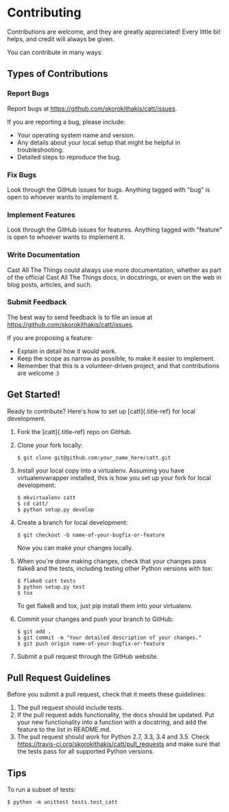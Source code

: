 Contributing
============

Contributions are welcome, and they are greatly appreciated! Every
little bit helps, and credit will always be given.

You can contribute in many ways:

Types of Contributions
----------------------

### Report Bugs

Report bugs at <https://github.com/skorokithakis/catt/issues>.

If you are reporting a bug, please include:

-   Your operating system name and version.
-   Any details about your local setup that might be helpful in
    troubleshooting.
-   Detailed steps to reproduce the bug.

### Fix Bugs

Look through the GitHub issues for bugs. Anything tagged with \"bug\" is
open to whoever wants to implement it.

### Implement Features

Look through the GitHub issues for features. Anything tagged with
\"feature\" is open to whoever wants to implement it.

### Write Documentation

Cast All The Things could always use more documentation, whether as part
of the official Cast All The Things docs, in docstrings, or even on the
web in blog posts, articles, and such.

### Submit Feedback

The best way to send feedback is to file an issue at
<https://github.com/skorokithakis/catt/issues>.

If you are proposing a feature:

-   Explain in detail how it would work.
-   Keep the scope as narrow as possible, to make it easier to
    implement.
-   Remember that this is a volunteer-driven project, and that
    contributions are welcome :)

Get Started!
------------

Ready to contribute? Here\'s how to set up [catt]{.title-ref} for local
development.

1.  Fork the [catt]{.title-ref} repo on GitHub.

2.  Clone your fork locally:

    ``` {.shell}
    $ git clone git@github.com:your_name_here/catt.git
    ```

3.  Install your local copy into a virtualenv. Assuming you have
    virtualenvwrapper installed, this is how you set up your fork for
    local development:

    ``` {.shell}
    $ mkvirtualenv catt
    $ cd catt/
    $ python setup.py develop
    ```

4.  Create a branch for local development:

    ``` {.shell}
    $ git checkout -b name-of-your-bugfix-or-feature
    ```

    Now you can make your changes locally.

5.  When you\'re done making changes, check that your changes pass
    flake8 and the tests, including testing other Python versions with
    tox:

    ``` {.shell}
    $ flake8 catt tests
    $ python setup.py test
    $ tox
    ```

    To get flake8 and tox, just pip install them into your virtualenv.

6.  Commit your changes and push your branch to GitHub:

    ``` {.shell}
    $ git add .
    $ git commit -m "Your detailed description of your changes."
    $ git push origin name-of-your-bugfix-or-feature
    ```

7.  Submit a pull request through the GitHub website.

Pull Request Guidelines
-----------------------

Before you submit a pull request, check that it meets these guidelines:

1.  The pull request should include tests.
2.  If the pull request adds functionality, the docs should be updated.
    Put your new functionality into a function with a docstring, and add
    the feature to the list in README.md.
3.  The pull request should work for Python 2.7, 3.3, 3.4 and 3.5. Check
    <https://travis-ci.org/skorokithakis/catt/pull_requests> and make
    sure that the tests pass for all supported Python versions.

Tips
----

To run a subset of tests:

``` {.shell}
$ python -m unittest tests.test_catt
```
